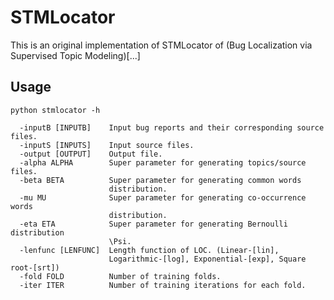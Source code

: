 # STMLocator
This is an original implementation of STMLocator of (Bug Localization via Supervised Topic Modeling)[...]

## Usage
```
python stmlocator -h
```
```
  -inputB [INPUTB]    Input bug reports and their corresponding source files.
  -inputS [INPUTS]    Input source files.
  -output [OUTPUT]    Output file.
  -alpha ALPHA        Super parameter for generating topics/source files.
  -beta BETA          Super parameter for generating common words
                      distribution.
  -mu MU              Super parameter for generating co-occurrence words
                      distribution.
  -eta ETA            Super parameter for generating Bernoulli distribution
                      \Psi.
  -lenfunc [LENFUNC]  Length function of LOC. (Linear-[lin],
                      Logarithmic-[log], Exponential-[exp], Square root-[srt])
  -fold FOLD          Number of training folds.
  -iter ITER          Number of training iterations for each fold.
```
